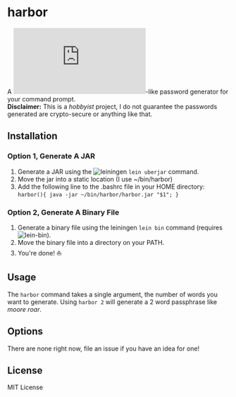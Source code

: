 # harbor

A ![diceware](http://world.std.com/~reinhold/diceware.html)-like password generator for your command prompt.  
__Disclaimer:__ This is a _hobbyist_ project, I do not guarantee the passwords generated are crypto-secure or anything like that.

## Installation

### Option 1, Generate A JAR
1. Generate a JAR using the ![leiningen](https://leiningen.org/) `lein uberjar` command.  
2. Move the jar into a static location (I use ~/bin/harbor)  
3. Add the following line to the .bashrc file in your HOME directory: `harbor(){ java -jar ~/bin/harbor/harbor.jar "$1"; }`

### Option 2, Generate A Binary File
1. Generate a binary file using the leiningen `lein bin` command (requires ![lein-bin](https://github.com/Raynes/lein-bin)).
2. Move the binary file into a directory on your PATH.
3. You're done!  :boat:

## Usage

The `harbor` command takes a single argument, the number of words you want to generate.
Using `harbor 2` will generate a 2 word passphrase like _moore roar_.

## Options
There are none right now, file an issue if you have an idea for one! 

## License

MIT License

